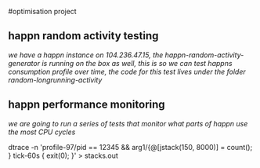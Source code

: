 #optimisation project

happn random activity testing
-----------------------------
*we have a happn  instance on 104.236.47.15, the happn-random-activity-generator is running on the box as well, this is so we can test happns consumption profile over time, the code for this test lives under the folder random-longrunning-activity*

happn performance monitoring
-----------------------------
*we are going to run a series of tests that monitor what parts of happn use the most CPU cycles*

dtrace -n 'profile-97/pid == 12345 && arg1/{@[jstack(150, 8000)] = count(); } tick-60s { exit(0); }' > stacks.out

